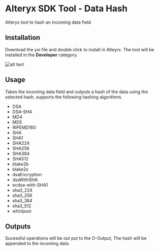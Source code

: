 # Alteryx SDK Tool - Data Hash
Alteryx tool to hash an incoming data field


## Installation
Download the yxi file and double click to install in Alteyrx. The tool will be installed in the __Developer__ category.

![alt text](https://github.com/bobpeers/Alteryx_SDK_DataHash/blob/master/images/AlteryxCategory.png "Alteryx Developer Category")

## Usage
Takes the incoming data field and outputs a hash of the data using the selected hash, supports the following hashing algorithms.

* DSA
* DSA-SHA
* MD4
* MD5
* RIPEMD160
* SHA
* SHA1
* SHA224
* SHA256
* SHA384
* SHA512
* blake2b
* blake2s
* dsaEncryption
* dsaWithSHA
* ecdsa-with-SHA1
* sha3_224
* sha3_256
* sha3_384
* sha3_512
* whirlpool

## Outputs
Sucessful operations will be out put to the O-Output, The hash will be appended to the incoming data.
